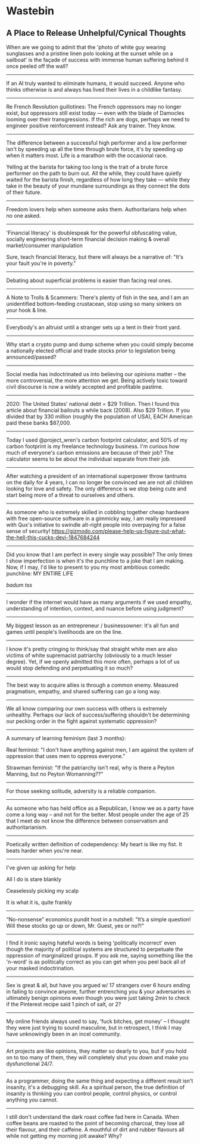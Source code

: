 # Wastebin
## A Place to Release Unhelpful/Cynical Thoughts

When are we going to admit that the 'photo of white guy wearing sunglasses and a pristine linen polo looking at the sunset while on a sailboat' is the façade of success with immense human suffering behind it once peeled off the wall?

---

If an AI truly wanted to eliminate humans, it would succeed. Anyone who thinks otherwise is and always has lived their lives in a childlike fantasy.

---

Re French Revolution guillotines: The French oppressors may no longer exist, but oppressors still exist today — even with the blade of Damocles looming over their transgressions. If the rich are dogs, perhaps we need to engineer positive reinforcement instead? Ask any trainer. They know.

---

The difference between a successful high performer and a low performer isn't by speeding up all the time through brute force, it's by speeding up when it matters most. Life is a marathon with the occasional race.

Yelling at the barista for taking too long is the trait of a brute force performer on the path to burn out. All the while, they could have quietly waited for the barista finish, regardless of how long they take — while they take in the beauty of your mundane surroundings as they connect the dots of their future.

---

Freedom lovers help when someone asks them. Authoritarians help when no one asked.

---

'Financial literacy' is doublespeak for the powerful obfuscating value, socially engineering short-term financial decision making & overall market/consumer manipulation

Sure, teach financial literacy, but there will always be a narrative of: "It's your fault you're in poverty."

---

Debating about superficial problems is easier than facing real ones.

---

A Note to Trolls & Scammers: There's plenty of fish in the sea, and I am an unidentified bottom-feeding crustacean, stop using so many sinkers on your hook & line.

---

Everybody's an altruist until a stranger sets up a tent in their front yard.

---

Why start a crypto pump and dump scheme when you could simply become a nationally elected official and trade stocks prior to legislation being announced/passed?

---

Social media has indoctrinated us into believing our opinions matter – the more controversial, the more attention we get. Being actively toxic toward civil discourse is now a widely accepted and profitable pastime.

---

2020: The United States' national debt = $29 Trillion. Then I found this article about financial bailouts a while back (2008). Also $29 Trillion. If you divided that by 330 million (roughly the population of USA), EACH American paid these banks $87,000.

---

Today I used @project_wren's carbon footprint calculator, and 50% of my carbon footprint is my freelance technology business. I'm curious how much of everyone's carbon emissions are because of their job? The calculator seems to be about the individual separate from their job.

---

After watching a president of an international superpower throw tantrums on the daily for 4 years, I can no longer be convinced we are not all children looking for love and safety. The only difference is we stop being cute and start being more of a threat to ourselves and others.

---

As someone who is extremely skilled in cobbling together cheap hardware with free open-source software in a gimmicky way, I am really impressed with Qux's initiative to swindle alt-right people into overpaying for a false sense of security!
https://gizmodo.com/please-help-us-figure-out-what-the-hell-this-cucks-devi-1847684244

---

Did you know that I am perfect in every single way possible? The only times I show imperfection is when it's the punchline to a joke that I am making. Now, if I may, I'd like to present to you my most ambitious comedic punchline: MY ENTIRE LIFE

*badum tss*

---

I wonder if the internet would have as many arguments if we used empathy, understanding of intention, context, and nuance before using judgment?

---

My biggest lesson as an entrepreneur / businessowner: It's all fun and games until people's livelihoods are on the line.

---

I know it's pretty cringing to think/say that straight white men are also victims of white supremacist patriarchy (obviously to a much lesser degree). Yet, if we openly admitted this more often, perhaps a lot of us would stop defending and perpetuating it so much?

---

The best way to acquire allies is through a common enemy. Measured pragmatism, empathy, and shared suffering can go a long way.

---

We all know comparing our own success with others is extremely unhealthy. Perhaps our lack of success/suffering shouldn't be determining our pecking order in the fight against systematic oppression?

---

A summary of learning feminism (last 3 months):

Real feminist: "I don't have anything against men, I am against the system of oppression that uses men to oppress everyone."

Strawman feminist: "If the patriarchy isn't real, why is there a Peyton Manning, but no Peyton Womanning??"

---

For those seeking solitude, adversity is a reliable companion.

---

As someone who has held office as a Republican, I know we as a party have come a long way – and not for the better. Most people under the age of 25 that I meet do not know the difference between conservatism and authoritarianism.

---

Poetically written definition of codependency: My heart is like my fist. It beats harder when you're near.

---

I've given up asking for help

All I do is stare blankly

Ceaselessly picking my scalp

It is what it is, quite frankly

---

“No-nonsense” economics pundit host in a nutshell: "It’s a simple question! Will these stocks go up or down, Mr. Guest, yes or no?!"

---

I find it ironic saying hateful words is being 'politically incorrect' even though the majority of political systems are structured to perpetuate the oppression of marginalized groups. If you ask me, saying something like the 'n-word' is as politically correct as you can get when you peel back all of your masked indoctrination.

---

Sex is great & all, but have you argued w/ 17 strangers over 6 hours ending in failing to convince anyone, further entrenching you & your adversaries in ultimately benign opinions even though you were just taking 2min to check if the Pinterest recipe said 1 pinch of salt, or 2?

---

My online friends always used to say, 'fuck bitches, get money' – I thought they were just trying to sound masculine, but in retrospect, I think I may have unknowingly been in an incel community.

---

Art projects are like opinions, they matter so dearly to you, but if you hold on to too many of them, they will completely shut you down and make you dysfunctional 24/7.

---

As a programmer, doing the same thing and expecting a different result isn't insanity, it's a debugging skill.  As a spiritual person, the true definition of insanity is thinking you can control people, control physics, or control anything you cannot.

---

I still don't understand the dark roast coffee fad here in Canada. When coffee beans are roasted to the point of becoming charcoal, they lose all their flavour, and their caffeine. A mouthful of dirt and rubber flavours all while not getting my morning jolt awake? Why?
